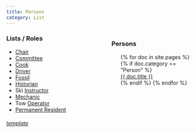```yaml
---
title: Persons
category: List
---
```


<div style="width: 45%; float: right; text-align: left;">
<h3>Persons</h3>
<ul style="list-style: none;">
  {% for doc in site.pages %}
    {% if doc.category == "Person" %}
      <li><a href="{{ doc.url }}">{{ doc.title }}</a></li>
    {% endif %}
  {% endfor %}
</ul>
</div>

### Lists / Roles

* [Chair](/Chair)
* [Committee](/Committee)
* [Cook](/Cook)
* [Driver](/Driver)
* [Fossil](/Fossil)
* [Historian](/Historian)
* Ski [Instructor](/Instructor)
* [Mechanic](/Mechanic)
* Tow [Operator](/Operator)
* [Permanent Resident](/Permanent-Resident)


###### [template](/Persons/Template)

